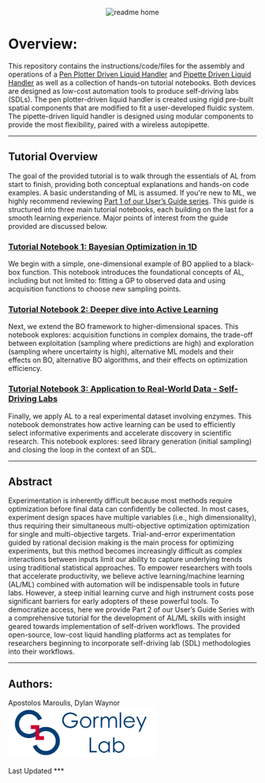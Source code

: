 <p align="center">
  <img width="900" alt="readme home" src="https://github.com/user-attachments/assets/a6531e94-a821-4ddb-b5ea-00947e8dab23" />
</p>

# Overview:
This repository contains the instructions/code/files for the assembly and operations of a [Pen Plotter Driven Liquid Handler](/Pen%20Plotter%20Liquid%20Handler) and 
[Pipette Driven Liquid Handler](/AutoPipette%20Liquid%20Handler) as well as a collection of hands-on tutorial notebooks. Both devices are designed as low-cost automation tools to produce self-driving labs (SDLs). The pen plotter-driven liquid handler is created using rigid pre-built spatial components that are modified to fit a user-developed fluidic system. The pipette-driven liquid handler is designed using modular components to provide the most flexibility, paired with a wireless autopipette.  

---

## Tutorial Overview
The goal of the provided tutorial is to walk through the essentials of AL from start to finish, providing both conceptual explanations and hands-on code examples. A basic understanding of ML is assumed. If you're new to ML, we highly recommend reviewing [Part 1 of our User’s Guide series](https://doi.org/10.1021/acspolymersau.2c00037).
This guide is structured into three main tutorial notebooks, each building on the last for a smooth learning experience. Major points of interest from the guide provided are discussed below. 
### [Tutorial Notebook 1: Bayesian Optimization in 1D](/Hands-on%20Tutorial/Section%201%20AL%20Tutorial_8_5_25.ipynb)  
We begin with a simple, one-dimensional example of BO applied to a black-box function. This notebook introduces the foundational concepts of AL, including but not limited to: fitting a GP to observed data and using acquisition functions to choose new sampling points.
### [Tutorial Notebook 2: Deeper dive into Active Learning](/Hands-on%20Tutorial/Section%202%20AL%20Tutorial_8_5_25.ipynb)
Next, we extend the BO framework to higher-dimensional spaces. This notebook explores: acquisition functions in complex domains, the trade-off between exploitation (sampling where predictions are high) and exploration (sampling where uncertainty is high), alternative ML models and their effects on BO, alternative BO algorithms, and their effects on optimization efficiency.
### [Tutorial Notebook 3: Application to Real-World Data - Self-Driving Labs](/Hands-on%20Tutorial/Section%203%20AL%20Tutorial_8_5_25.ipynb)
Finally, we apply AL to a real experimental dataset involving enzymes. This notebook demonstrates how active learning can be used to efficiently select informative experiments and accelerate discovery in scientific research. This notebook explores: seed library generation (initial sampling) and closing the loop in the context of an SDL.

---

## Abstract
Experimentation is inherently difficult because most methods require optimization before final data can confidently be collected. In most cases, experiment design spaces have multiple variables (i.e., high dimensionality), thus requiring their simultaneous multi-objective  optimization optimization for single and multi-objective targets. Trial-and-error experimentation guided by rational decision making is the main process for optimizing experiments, but this method becomes increasingly difficult as complex interactions between inputs limit our ability to capture underlying trends using traditional statistical approaches. To empower researchers with tools that accelerate productivity, we believe active learning/machine learning (AL/ML) combined with automation will be indispensable tools in future labs. However, a steep initial learning curve and high instrument costs pose significant barriers for early adopters of these powerful tools. To democratize access, here we provide Part 2 of our User’s Guide Series with a comprehensive tutorial for the development of AL/ML skills with insight geared towards implementation of self-driven workflows. The provided open-source, low-cost liquid handling platforms act as templates for researchers beginning to incorporate self-driving lab (SDL) methodologies into their workflows.

---

## Authors:
Apostolos Maroulis, Dylan Waynor<br>
<img width="300" src="/Images/gllogo.png">

Last Updated ***
